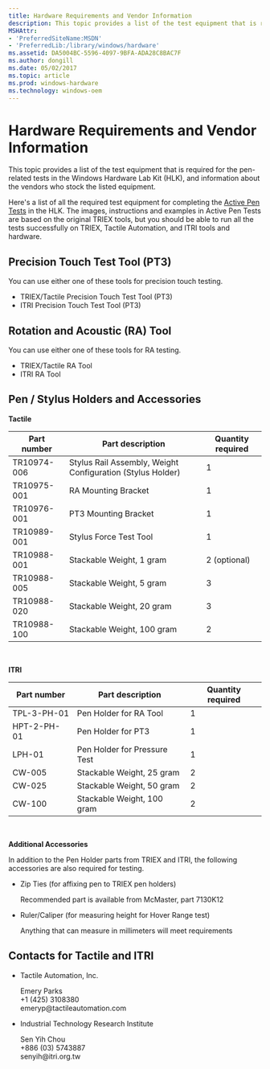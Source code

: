 ```yaml
---
title: Hardware Requirements and Vendor Information
description: This topic provides a list of the test equipment that is required for the pen-related tests in the Windows Hardware Lab Kit (HLK), and information about the vendors who stock the listed equipment.
MSHAttr:
- 'PreferredSiteName:MSDN'
- 'PreferredLib:/library/windows/hardware'
ms.assetid: DA5004BC-5596-4097-9BFA-ADA28C8BAC7F
ms.author: dongill
ms.date: 05/02/2017
ms.topic: article
ms.prod: windows-hardware
ms.technology: windows-oem
---
```


# Hardware Requirements and Vendor Information


This topic provides a list of the test equipment that is required for the pen-related tests in the Windows Hardware Lab Kit (HLK), and information about the vendors who stock the listed equipment.

Here's a list of all the required test equipment for completing the [Active Pen Tests](active-pen-tests.md) in the HLK. The images, instructions and examples in Active Pen Tests are based on the original TRIEX tools, but you should be able to run all the tests successfully on TRIEX, Tactile Automation, and ITRI tools and hardware.

## Precision Touch Test Tool (PT3)


You can use either one of these tools for precision touch testing.

-   TRIEX/Tactile Precision Touch Test Tool (PT3)
-   ITRI Precision Touch Test Tool (PT3)

## Rotation and Acoustic (RA) Tool


You can use either one of these tools for RA testing.

-   TRIEX/Tactile RA Tool
-   ITRI RA Tool

## Pen / Stylus Holders and Accessories


**Tactile**

| Part number | Part description                                           | Quantity required |
|-------------|------------------------------------------------------------|-------------------|
| TR10974-006 | Stylus Rail Assembly, Weight Configuration (Stylus Holder) | 1                 |
| TR10975-001 | RA Mounting Bracket                                        | 1                 |
| TR10976-001 | PT3 Mounting Bracket                                       | 1                 |
| TR10989-001 | Stylus Force Test Tool                                     | 1                 |
| TR10988-001 | Stackable Weight, 1 gram                                   | 2 (optional)      |
| TR10988-005 | Stackable Weight, 5 gram                                   | 3                 |
| TR10988-020 | Stackable Weight, 20 gram                                  | 3                 |
| TR10988-100 | Stackable Weight, 100 gram                                 | 2                 |

 

**ITRI**

| Part number | Part description             | Quantity required |
|-------------|------------------------------|-------------------|
| TPL-3-PH-01 | Pen Holder for RA Tool       | 1                 |
| HPT-2-PH-01 | Pen Holder for PT3           | 1                 |
| LPH-01      | Pen Holder for Pressure Test | 1                 |
| CW-005      | Stackable Weight, 25 gram    | 2                 |
| CW-025      | Stackable Weight, 50 gram    | 2                 |
| CW-100      | Stackable Weight, 100 gram   | 2                 |

 

**Additional Accessories**

In addition to the Pen Holder parts from TRIEX and ITRI, the following accessories are also required for testing.

-   Zip Ties (for affixing pen to TRIEX pen holders)
    
    Recommended part is available from McMaster, part 7130K12
-   Ruler/Caliper (for measuring height for Hover Range test)
    
    Anything that can measure in millimeters will meet requirements

## <a href="" id="hw-vendor-contacts"></a>Contacts for Tactile and ITRI


-   Tactile Automation, Inc.
    <p>
    Emery Parks
    <br/>+1 (425) 3108380
    <br/>emeryp@tactileautomation.com
    </p>
-   Industrial Technology Research Institute
    <p>
    Sen Yih Chou
    <br/>+886 (03) 5743887
    <br/>senyih@itri.org.tw
    </p>
